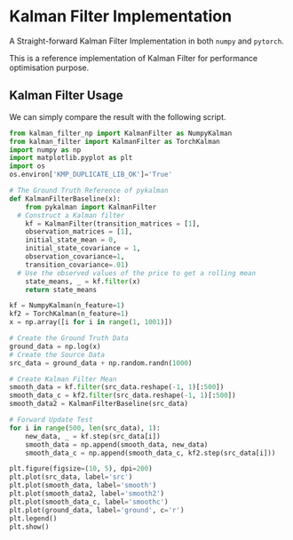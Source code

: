 # Kalman Filter Implementation

A Straight-forward Kalman Filter Implementation in both `numpy` and `pytorch`.

This is a reference implementation of Kalman Filter for performance optimisation purpose.

## Kalman Filter Usage

We can simply compare the result with the following script.

```python
from kalman_filter_np import KalmanFilter as NumpyKalman
from kalman_filter import KalmanFilter as TorchKalman
import numpy as np
import matplotlib.pyplot as plt
import os
os.environ['KMP_DUPLICATE_LIB_OK']='True'

# The Ground Truth Reference of pykalman
def KalmanFilterBaseline(x):
    from pykalman import KalmanFilter
  # Construct a Kalman filter
    kf = KalmanFilter(transition_matrices = [1],
    observation_matrices = [1],
    initial_state_mean = 0,
    initial_state_covariance = 1,
    observation_covariance=1,
    transition_covariance=.01)
  # Use the observed values of the price to get a rolling mean
    state_means, _ = kf.filter(x)
    return state_means

kf = NumpyKalman(n_feature=1)
kf2 = TorchKalman(n_feature=1)
x = np.array([i for i in range(1, 1001)])

# Create the Ground Truth Data
ground_data = np.log(x)
# Create the Source Data
src_data = ground_data + np.random.randn(1000)

# Create Kalman Filter Mean
smooth_data = kf.filter(src_data.reshape(-1, 1)[:500])
smooth_data_c = kf2.filter(src_data.reshape(-1, 1)[:500])
smooth_data2 = KalmanFilterBaseline(src_data)

# Forward Update Test
for i in range(500, len(src_data), 1):
    new_data, _ = kf.step(src_data[i])
    smooth_data = np.append(smooth_data, new_data)
    smooth_data_c = np.append(smooth_data_c, kf2.step(src_data[i]))

plt.figure(figsize=(10, 5), dpi=200)
plt.plot(src_data, label='src')
plt.plot(smooth_data, label='smooth')
plt.plot(smooth_data2, label='smooth2')
plt.plot(smooth_data_c, label='smoothc')
plt.plot(ground_data, label='ground', c='r')
plt.legend()
plt.show()
```